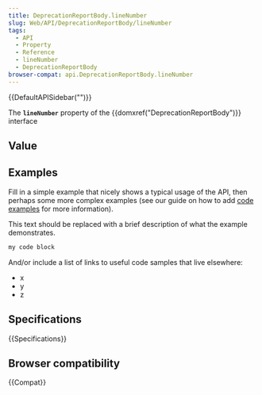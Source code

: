 ```yaml
---
title: DeprecationReportBody.lineNumber
slug: Web/API/DeprecationReportBody/lineNumber
tags:
  - API
  - Property
  - Reference
  - lineNumber
  - DeprecationReportBody
browser-compat: api.DeprecationReportBody.lineNumber
---
```

{{DefaultAPISidebar("")}}

The **`lineNumber`** property of the {{domxref("DeprecationReportBody")}} interface 

## Value



## Examples

Fill in a simple example that nicely shows a typical usage of the API, then perhaps some more complex examples (see our guide on how to add [code examples](/en-US/docs/MDN/Contribute/Structures/Code_examples) for more information).

This text should be replaced with a brief description of what the example demonstrates.

```js
my code block
```

And/or include a list of links to useful code samples that live elsewhere:

*   x
*   y
*   z

## Specifications

{{Specifications}}

## Browser compatibility

{{Compat}}


